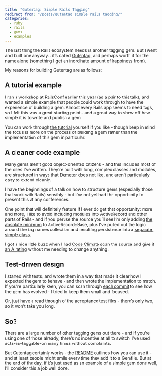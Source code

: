 ```yaml
---
title: "Gutentag: Simple Rails Tagging"
redirect_from: "/posts/gutentag_simple_rails_tagging/"
categories:
  - ruby
  - rails
  - gems
  - examples
---
```

The last thing the Rails ecosystem needs is another tagging gem. But I
went and built one anyway… it’s called
[Gutentag](http://github.com/pat/gutentag), and perhaps worth it for the
name alone (something I get an inordinate amount of happiness from).

My reasons for building Gutentag are as follows:

A tutorial example
------------------

I ran a workshop at [RailsConf](http://railsconf.com/) earlier this year
(as a pair to [this
talk](http://confreaks.com/videos/2482-railsconf2013-crafting-gems)),
and wanted a simple example that people could work through to have the
experience of building a gem. Almost every Rails app seems to need tags,
so I felt this was a great starting point - and a great way to show off
how simple it is to write and publish a gem.

You can work through [the
tutorial](http://railsconftutorials.com/2013/sessions/crafting_gems.html)
yourself if you like - though keep in mind the focus is more on the
process of building a gem rather than the implementation of this gem in
particular.

A cleaner code example
----------------------

Many gems aren’t good object-oriented citizens - and this includes most
of the ones I’ve written. They’re built with long, complex classes and
modules, are structured in ways that
[Demeter](http://en.wikipedia.org/wiki/Law_of_Demeter) does not like,
and aren’t particularly easy to extend cleanly.

I have the beginnings of a talk on how to structure gems (especially
those that work with Rails) sensibly - but I’ve not yet had the
opportunity to present this at any conferences.

One point that will definitely feature if I ever do get that
opportunity: more and more, I like to avoid including modules into
ActiveRecord and other parts of Rails - and if you peruse the source
you’ll see I’m only adding [the absolute
minimum](https://github.com/pat/gutentag/blob/master/lib/gutentag/active_record.rb)
to ActiveRecord::Base, plus I’ve pulled out the logic around the tag
names collection and resulting persistence into a [separate, simple
class](https://github.com/pat/gutentag/blob/master/lib/gutentag/persistence.rb).

I got a nice little buzz when I had [Code
Climate](https://codeclimate.com) scan the source and give it [an A
rating](https://codeclimate.com/github/pat/gutentag/) without me needing
to change anything.

Test-driven design
------------------

I started with tests, and wrote them in a way that made it clear how I
expected the gem to behave - and then wrote the implementation to match.
If you’re particularly keen, you can scan through [each
commit](https://github.com/pat/gutentag/commits/master) to see how the
gem has evolved - I tried to keep them small and focused.

Or, just have a read through of the acceptance test files - there’s
[only](https://github.com/pat/gutentag/blob/master/spec/acceptance/tags_spec.rb)
[two](https://github.com/pat/gutentag/blob/master/spec/acceptance/tag_names_spec.rb),
so it won’t take you long.

So?
---

There are a large number of other tagging gems out there - and if you’re
using one of those already, there’s no incentive at all to switch. I’ve
used acts-as-taggable-on many times without complaints.

But Gutentag certainly works - the
[README](https://github.com/pat/gutentag/blob/master/README.md) outlines
how you can use it - and at least people might smile every time they add
it to a Gemfile. But at the end of the day, if it’s just used as an
example of a simple gem done well, I’ll consider this a job well done.
